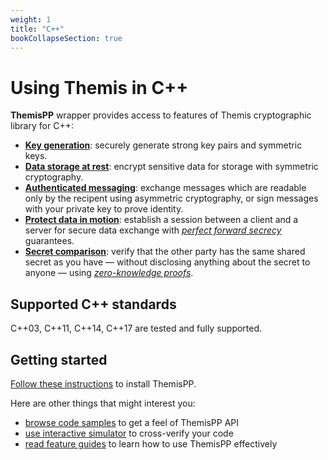 ```yaml
---
weight: 1
title: "C++"
bookCollapseSection: true
---
```


# Using Themis in C++

**ThemisPP** wrapper provides access to features of Themis cryptographic library for C++:

- **[Key generation](features/#key-generation)**:
  securely generate strong key pairs and symmetric keys.
- **[Data storage at rest](features/#secure-cell)**:
  encrypt sensitive data for storage with symmetric cryptography.
- **[Authenticated messaging](features/#secure-message)**:
  exchange messages which are readable only by the recipent using asymmetric cryptography,
  or sign messages with your private key to prove identity.
- **[Protect data in motion](features/#secure-session)**:
  establish a session between a client and a server for secure data exchange
  with _[perfect forward secrecy](https://en.wikipedia.org/wiki/Forward_secrecy)_ guarantees.
- **[Secret comparison](features/#secure-comparator)**:
  verify that the other party has the same shared secret as you have —
  without disclosing anything about the secret to anyone —
  using _[zero-knowledge proofs](https://en.wikipedia.org/wiki/Zero-knowledge_proof)_.

## Supported C++ standards

C++03, C++11, C++14, C++17 are tested and fully supported.

## Getting started

[Follow these instructions](installation/) to install ThemisPP.

Here are other things that might interest you:

<!-- [API reference](when-it-is-done) -->
- [browse code samples](examples/) to get a feel of ThemisPP API
- [use interactive simulator](/docs/themis/debugging/themis-server/) to cross-verify your code
- [read feature guides](features/) to learn how to use ThemisPP effectively
